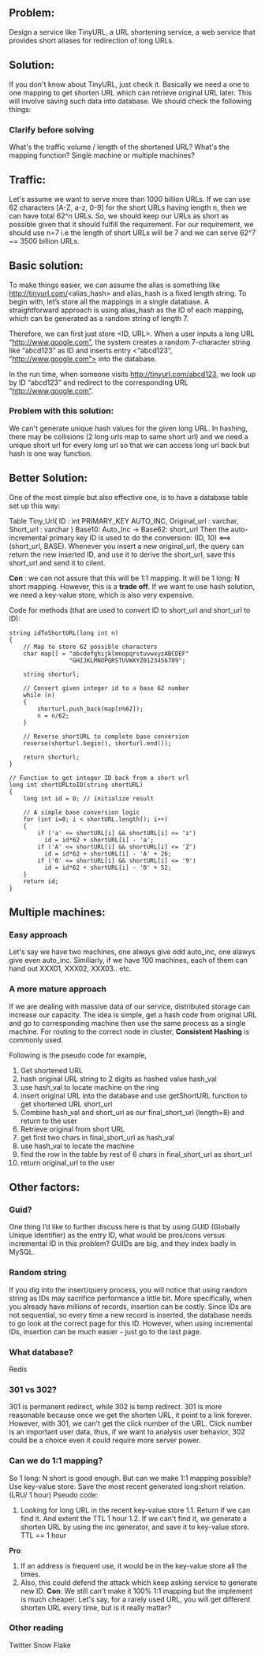 ## Problem: 
Design a service like TinyURL, a URL shortening service, a web service that provides short aliases for redirection of long URLs.

## Solution: 
If you don't know about TinyURL, just check it. Basically we need a one to one mapping to get shorten URL which can retrieve original URL later. This will involve saving such data into database.
We should check the following things:

### Clarify before solving
What's the traffic volume / length of the shortened URL?
What's the mapping function?
Single machine or multiple machines?

## Traffic: 
Let's assume we want to serve more than 1000 billion URLs. If we can use 62 characters [A-Z, a-z, 0-9] for the short URLs having length n, then we can have total 62^n URLs. So, we should keep our URLs as short as possible given that it should fulfill the requirement. For our requirement, we should use n=7 i.e the length of short URLs will be 7 and we can serve 62^7 ~= 3500 billion URLs.

## Basic solution:
To make things easier, we can assume the alias is something like http://tinyurl.com/<alias_hash> and alias_hash is a fixed length string.
To begin with, let’s store all the mappings in a single database. A straightforward approach is using alias_hash as the ID of each mapping, which can be generated as a random string of length 7.

Therefore, we can first just store <ID, URL>. When a user inputs a long URL “http://www.google.com”, the system creates a random 7-character string like “abcd123” as ID and inserts entry <“abcd123”, “http://www.google.com”> into the database.

In the run time, when someone visits http://tinyurl.com/abcd123, we look up by ID “abcd123” and redirect to the corresponding URL “http://www.google.com”.

### Problem with this solution:
We can't generate unique hash values for the given long URL. In hashing, there may be collisions (2 long urls map to same short url) and we need a unique short url for every long url so that we can access long url back but hash is one way function.

## Better Solution:

One of the most simple but also effective one, is to have a database table set up this way:

Table Tiny_Url(
ID : int PRIMARY_KEY AUTO_INC,
Original_url : varchar,
Short_url : varchar
)
Base10: Auto_Inc -> Base62: short_url
Then the auto-incremental primary key ID is used to do the conversion: (ID, 10) <==> (short_url, BASE). Whenever you insert a new original_url, the query can return the new inserted ID, and use it to derive the short_url, save this short_url and send it to cilent.

**Con** : we can not assure that this will be 1:1 mapping. It will be 1 long: N short mapping.
However, this is a **trade off**.  If we want to use hash solution, we need a key-value store, which is also very expensive.

Code for methods (that are used to convert ID to short_url and short_url to ID):

```
string idToShortURL(long int n)
{
    // Map to store 62 possible characters
    char map[] = "abcdefghijklmnopqrstuvwxyzABCDEF"
                 "GHIJKLMNOPQRSTUVWXYZ0123456789";
  
    string shorturl;
  
    // Convert given integer id to a base 62 number
    while (n)
    {
        shorturl.push_back(map[n%62]);
        n = n/62;
    }
  
    // Reverse shortURL to complete base conversion
    reverse(shorturl.begin(), shorturl.end());
  
    return shorturl;
}
```

```
// Function to get integer ID back from a short url
long int shortURLtoID(string shortURL)
{
    long int id = 0; // initialize result
  
    // A simple base conversion logic
    for (int i=0; i < shortURL.length(); i++)
    {
        if ('a' <= shortURL[i] && shortURL[i] <= 'z')
          id = id*62 + shortURL[i] - 'a';
        if ('A' <= shortURL[i] && shortURL[i] <= 'Z')
          id = id*62 + shortURL[i] - 'A' + 26;
        if ('0' <= shortURL[i] && shortURL[i] <= '9')
          id = id*62 + shortURL[i] - '0' + 52;
    }
    return id;
}
```

## Multiple machines:

### Easy approach
Let's say we have two machines, one always give odd auto_inc, one alawys give even auto_inc.
Similiarly, if we have 100 machines, each of them can hand out XXX01, XXX02, XXX03.. etc.

### A more mature approach
If we are dealing with massive data of our service, distributed storage can increase our capacity. The idea is simple, get a hash code from original URL and go to corresponding machine then use the same process as a single machine. For routing to the correct node in cluster, **Consistent Hashing** is commonly used.

Following is the pseudo code for example,
1. Get shortened URL
2. hash original URL string to 2 digits as hashed value hash_val
3. use hash_val to locate machine on the ring
4. insert original URL into the database and use getShortURL function to get shortened URL short_url
5. Combine hash_val and short_url as our final_short_url (length=8) and return to the user
6. Retrieve original from short URL
7. get first two chars in final_short_url as hash_val
8. use hash_val to locate the machine
9. find the row in the table by rest of 6 chars in final_short_url as short_url
10. return original_url to the user


## Other factors:

### Guid?
One thing I’d like to further discuss here is that by using GUID (Globally Unique Identifier) as the entry ID, what would be pros/cons versus incremental ID in this problem?
GUIDs are big, and they index badly in MySQL.

### Random string
If you dig into the insert/query process, you will notice that using random string as IDs may sacrifice performance a little bit. More specifically, when you already have millions of records, insertion can be costly. Since IDs are not sequential, so every time a new record is inserted, the database needs to go look at the correct page for this ID. However, when using incremental IDs, insertion can be much easier – just go to the last page.

### What database?
Redis

### 301 vs 302?
301 is permanent redirect, while 302 is temp redirect.
301 is more reasonable because once we get the shorten URL, it point to a link forever. However, with 301, we can't get the click number of the URL.
Click number is an important user data, thus, if we want to analysis user behavior, 302 could be a choice even it could require more server power.

### Can we do 1:1 mapping?
So 1 long: N short is good enough. But can we make 1:1 mapping possible?
Use key-value store. Save the most recent generated long:short relation. (LRU/ 1 hour)
Pseudo code:
1. Looking for long URL in the recent key-value store
1.1. Return if we can find it. And extent the TTL 1 hour
1.2. If we can't find it, we generate a shorten URL by using the inc generator, and save it to key-value store. TTL == 1 hour

**Pro**: 
1. If an address is frequent use, it would be in the key-value store all the times.
2. Also, this could defend the attack which keep asking service to generate new ID.
**Con**: We still can't make it 100% 1:1 mapping but the implement is much cheaper. Let's say, for a rarely used URL, you will get different shorten URL every time, but is it really matter?

### Other reading
Twitter Snow Flake